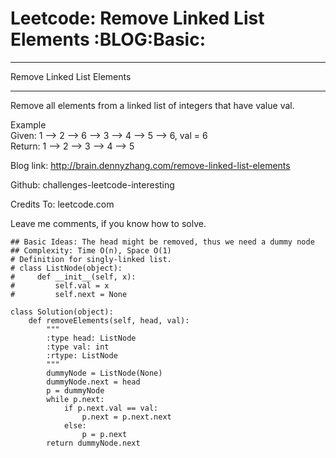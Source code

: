 # Leetcode: Remove Linked List Elements     :BLOG:Basic:


---

Remove Linked List Elements  

---

Remove all elements from a linked list of integers that have value val.  

Example  
Given: 1 &#x2013;> 2 &#x2013;> 6 &#x2013;> 3 &#x2013;> 4 &#x2013;> 5 &#x2013;> 6, val = 6  
Return: 1 &#x2013;> 2 &#x2013;> 3 &#x2013;> 4 &#x2013;> 5  

Blog link: <http://brain.dennyzhang.com/remove-linked-list-elements>  

Github: challenges-leetcode-interesting  

Credits To: leetcode.com  

Leave me comments, if you know how to solve.  

    ## Basic Ideas: The head might be removed, thus we need a dummy node
    ## Complexity: Time O(n), Space O(1)
    # Definition for singly-linked list.
    # class ListNode(object):
    #     def __init__(self, x):
    #         self.val = x
    #         self.next = None
    
    class Solution(object):
        def removeElements(self, head, val):
            """
            :type head: ListNode
            :type val: int
            :rtype: ListNode
            """
            dummyNode = ListNode(None)
            dummyNode.next = head
            p = dummyNode
            while p.next:
                if p.next.val == val:
                    p.next = p.next.next
                else:
                    p = p.next
            return dummyNode.next